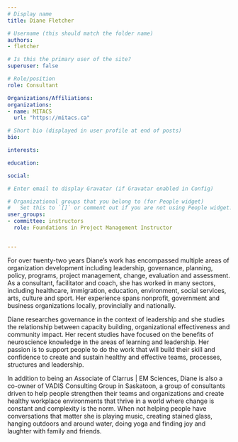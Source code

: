 ```yaml
---
# Display name
title: Diane Fletcher

# Username (this should match the folder name)
authors:
- fletcher

# Is this the primary user of the site?
superuser: false

# Role/position
role: Consultant

Organizations/Affiliations:
organizations:
- name: MITACS
  url: "https://mitacs.ca"

# Short bio (displayed in user profile at end of posts)
bio: 

interests:

education:

social:

# Enter email to display Gravatar (if Gravatar enabled in Config)

# Organizational groups that you belong to (for People widget)
#   Set this to `[]` or comment out if you are not using People widget.
user_groups:
- committee: instructors
  role: Foundations in Project Management Instructor


---
```

For over twenty-two years Diane’s work has encompassed multiple areas of
organization development including leadership, governance, planning, policy,
programs, project management, change, evaluation and assessment. As a
consultant, facilitator and coach, she has worked in many sectors, including
healthcare, immigration, education, environment, social services, arts, culture
and sport. Her experience spans nonprofit, government and business organizations
locally, provincially and nationally. 

Diane researches governance in the context of leadership and she studies the
relationship between capacity building, organizational effectiveness and
community impact. Her recent studies have focused on the benefits of
neuroscience knowledge in the areas of learning and leadership. Her passion is
to support people to do the work that will build their skill and confidence to
create and sustain healthy and effective teams, processes, structures and
leadership.

In addition to being an Associate of Clarrus | EM Sciences, Diane is also a
co-owner of VADIS Consulting Group in Saskatoon, a group of consultants driven
to help people strengthen their teams and organizations and create healthy
workplace environments that thrive in a world where change is constant and
complexity is the norm. When not helping people have conversations that matter
she is playing music, creating stained glass, hanging outdoors and around water,
doing yoga and finding joy and laughter with family and friends.
